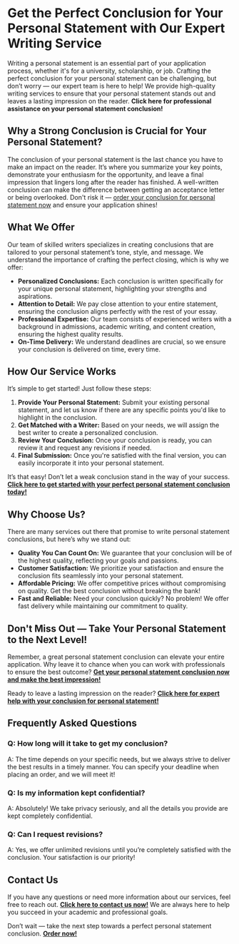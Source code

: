 # Get the Perfect Conclusion for Your Personal Statement with Our Expert Writing Service

Writing a personal statement is an essential part of your application process, whether it's for a university, scholarship, or job. Crafting the perfect conclusion for your personal statement can be challenging, but don’t worry — our expert team is here to help! We provide high-quality writing services to ensure that your personal statement stands out and leaves a lasting impression on the reader. **Click here for professional assistance on your personal statement conclusion!**

## Why a Strong Conclusion is Crucial for Your Personal Statement?

The conclusion of your personal statement is the last chance you have to make an impact on the reader. It’s where you summarize your key points, demonstrate your enthusiasm for the opportunity, and leave a final impression that lingers long after the reader has finished. A well-written conclusion can make the difference between getting an acceptance letter or being overlooked. Don't risk it — [order your conclusion for personal statement now](https://tinyurl.com/topessay?keyword=conclusion+for+personal+statement) and ensure your application shines!

## What We Offer

Our team of skilled writers specializes in creating conclusions that are tailored to your personal statement’s tone, style, and message. We understand the importance of crafting the perfect closing, which is why we offer:

- **Personalized Conclusions:** Each conclusion is written specifically for your unique personal statement, highlighting your strengths and aspirations.
- **Attention to Detail:** We pay close attention to your entire statement, ensuring the conclusion aligns perfectly with the rest of your essay.
- **Professional Expertise:** Our team consists of experienced writers with a background in admissions, academic writing, and content creation, ensuring the highest quality results.
- **On-Time Delivery:** We understand deadlines are crucial, so we ensure your conclusion is delivered on time, every time.

## How Our Service Works

It’s simple to get started! Just follow these steps:

1. **Provide Your Personal Statement:** Submit your existing personal statement, and let us know if there are any specific points you'd like to highlight in the conclusion.
2. **Get Matched with a Writer:** Based on your needs, we will assign the best writer to create a personalized conclusion.
3. **Review Your Conclusion:** Once your conclusion is ready, you can review it and request any revisions if needed.
4. **Final Submission:** Once you're satisfied with the final version, you can easily incorporate it into your personal statement.

It’s that easy! Don’t let a weak conclusion stand in the way of your success. **[Click here to get started with your perfect personal statement conclusion today!](https://tinyurl.com/topessay?keyword=conclusion+for+personal+statement)**

## Why Choose Us?

There are many services out there that promise to write personal statement conclusions, but here’s why we stand out:

- **Quality You Can Count On:** We guarantee that your conclusion will be of the highest quality, reflecting your goals and passions.
- **Customer Satisfaction:** We prioritize your satisfaction and ensure the conclusion fits seamlessly into your personal statement.
- **Affordable Pricing:** We offer competitive prices without compromising on quality. Get the best conclusion without breaking the bank!
- **Fast and Reliable:** Need your conclusion quickly? No problem! We offer fast delivery while maintaining our commitment to quality.

## Don't Miss Out — Take Your Personal Statement to the Next Level!

Remember, a great personal statement conclusion can elevate your entire application. Why leave it to chance when you can work with professionals to ensure the best outcome? [**Get your personal statement conclusion now and make the best impression!**](https://tinyurl.com/topessay?keyword=conclusion+for+personal+statement)

Ready to leave a lasting impression on the reader? [**Click here for expert help with your conclusion for personal statement!**](https://tinyurl.com/topessay?keyword=conclusion+for+personal+statement)

## Frequently Asked Questions

### Q: How long will it take to get my conclusion?

A: The time depends on your specific needs, but we always strive to deliver the best results in a timely manner. You can specify your deadline when placing an order, and we will meet it!

### Q: Is my information kept confidential?

A: Absolutely! We take privacy seriously, and all the details you provide are kept completely confidential.

### Q: Can I request revisions?

A: Yes, we offer unlimited revisions until you’re completely satisfied with the conclusion. Your satisfaction is our priority!

## Contact Us

If you have any questions or need more information about our services, feel free to reach out. [**Click here to contact us now!**](https://tinyurl.com/topessay?keyword=conclusion+for+personal+statement) We are always here to help you succeed in your academic and professional goals.

Don’t wait — take the next step towards a perfect personal statement conclusion. **[Order now!](https://tinyurl.com/topessay?keyword=conclusion+for+personal+statement)**
